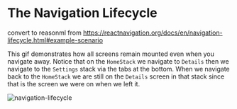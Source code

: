 # The Navigation Lifecycle

convert to reasonml from <https://reactnavigation.org/docs/en/navigation-lifecycle.html#example-scenario>

This gif demonstrates how all screens remain mounted even when you navigate away. Notice that on the `HomeStack` we navigate to `Details` then we navigate to the `Settings` stack via the tabs at the bottom. When we navigate back to the `HomeStack` we are still on the `Details` screen in that stack since that is the screen we were on when we left it.

![navigation-lifecycle](../../images/lifeCycleDemo.gif)
